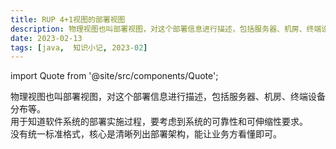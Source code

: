 ```yaml
---
title: RUP 4+1视图的部署视图
description: 物理视图也叫部署视图，对这个部署信息进行描述，包括服务器、机房、终端设备分布等。 
date: 2023-02-13
tags: [java,  知识小记, 2023-02]
---
```


import Quote from '@site/src/components/Quote';

> <Quote></Quote>

物理视图也叫部署视图，对这个部署信息进行描述，包括服务器、机房、终端设备分布等。  
用于知道软件系统的部署实施过程，要考虑到系统的可靠性和可伸缩性要求。    
没有统一标准格式，核心是清晰列出部署架构，能让业务方看懂即可。  
